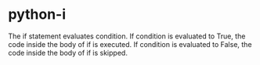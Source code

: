 # python-i
The if statement evaluates condition.  If condition is evaluated to True, the code inside the body of if is executed. If condition is evaluated to False, the code inside the body of if is skipped.
